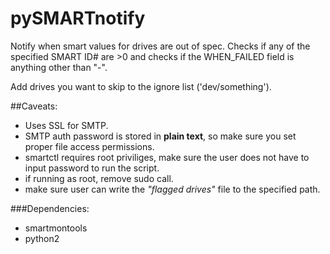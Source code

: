 # pySMARTnotify
Notify when smart values for drives are out of spec.
Checks if any of the specified SMART ID# are >0 and checks if the WHEN_FAILED field is anything other than "-".

Add drives you want to skip to the ignore list ('dev/something').

##Caveats:
  - Uses SSL for SMTP.
  - SMTP auth password is stored in **plain text**, so make sure you set proper file access permissions.
  - smartctl requires root priviliges, make sure the user does not have to input password to run the script.
  - if running as root, remove sudo call.
  - make sure user can write the *"flagged drives"* file to the specified path.

###Dependencies:
  - smartmontools
  - python2
